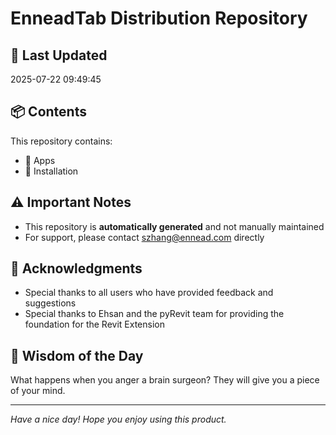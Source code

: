 # EnneadTab Distribution Repository

## 📅 Last Updated
2025-07-22 09:49:45



## 📦 Contents
This repository contains:
- 📂 Apps
- 📂 Installation

## ⚠️ Important Notes
- This repository is **automatically generated** and not manually maintained
- For support, please contact szhang@ennead.com directly

## 🙏 Acknowledgments
- Special thanks to all users who have provided feedback and suggestions
- Special thanks to Ehsan and the pyRevit team for providing the foundation for the Revit Extension

## 💭 Wisdom of the Day
What happens when you anger a brain surgeon? They will give you a piece of your mind.

---
*Have a nice day! Hope you enjoy using this product.*
